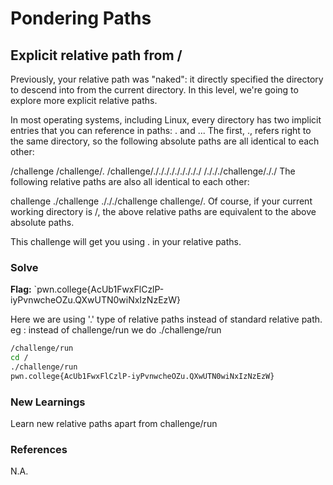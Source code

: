 # Pondering Paths

## Explicit relative path from /

Previously, your relative path was "naked": it directly specified the directory to descend into from the current directory. In this level, we're going to explore more explicit relative paths.

In most operating systems, including Linux, every directory has two implicit entries that you can reference in paths: . and ... The first, ., refers right to the same directory, so the following absolute paths are all identical to each other:

/challenge
/challenge/.
/challenge/./././././././././
/./././challenge/././
The following relative paths are also all identical to each other:

challenge
./challenge
./././challenge
challenge/.
Of course, if your current working directory is /, the above relative paths are equivalent to the above absolute paths.

This challenge will get you using . in your relative paths.

### Solve
**Flag:** `pwn.college{AcUb1FwxFlCzlP-iyPvnwcheOZu.QXwUTN0wiNxIzNzEzW}

Here we are using '.' type of relative paths instead of standard relative path. eg : instead of challenge/run we do ./challenge/run

```bash
/challenge/run
cd /
./challenge/run
pwn.college{AcUb1FwxFlCzlP-iyPvnwcheOZu.QXwUTN0wiNxIzNzEzW}
```

### New Learnings
Learn new relative paths apart from challenge/run

### References 
N.A.
